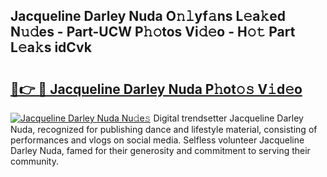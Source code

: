 ## Jacqueline Darley Nuda O𝚗𝚕yf𝚊ns L𝚎a𝚔ed N𝚞𝚍es - Part-UCW P𝚑𝚘tos Vi𝚍𝚎o - H𝚘𝚝 Part L𝚎a𝚔s idCvk

# <h2><a href="http://kfe0atp.oniu.top/?m=Jacqueline+Darley+Nuda">🔗👉 🔴 Jacqueline Darley Nuda P𝚑ot𝚘𝚜 V𝚒d𝚎o</a></h2>

[![Jacqueline Darley Nuda Nu𝚍e𝚜](https://i.imgur.com/0qMVB7G.gif)](http://kfe0atp.oniu.top/?m=Jacqueline+Darley+Nuda)
Digital trendsetter Jacqueline Darley Nuda, recognized for publishing dance and lifestyle material, consisting of performances and vlogs on social media. Selfless volunteer Jacqueline Darley Nuda, famed for their generosity and commitment to serving their community.  
